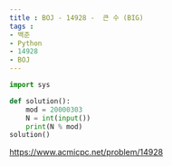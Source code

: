 ```yaml
---
title : BOJ - 14928 -  큰 수 (BIG)
tags :
- 백준
- Python
- 14928
- BOJ
---
```


```python
import sys

def solution():
    mod = 20000303
    N = int(input())
    print(N % mod)
solution()
```

https://www.acmicpc.net/problem/14928

